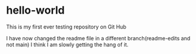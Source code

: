 # hello-world
This is my first ever testing repository on Git Hub

I have now changed the readme file in a different branch(readme-edits and not main)
I think I am slowly getting the hang of it.
